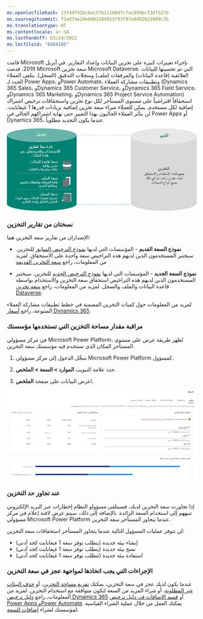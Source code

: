 ```yaml
---
ms.openlocfilehash: 13f49f91bc6ec57b21108dfc7ac899bcf2d7527b
ms.sourcegitcommit: f3a874e20e600228d925f93f97a0402023909c2b
ms.translationtype: HT
ms.contentlocale: ar-SA
ms.lasthandoff: 03/24/2022
ms.locfileid: "8484185"
---
```

قامت Microsoft بإجراء تغييرات كبيرة على تخزين البيانات وإعداد التقارير. في أبريل 2019، قدمت Microsoft سعة تخزين Microsoft Dataverse، التي تم تحسينها للبيانات العلائقية (قاعدة البيانات) والمرفقات (ملف) وسجلات التدقيق (السجل). يتلقى العملاء الجدد لـ Power Apps، وPower Automate، وتطبيقات مشاركة العملاء (Dynamics 365 Sales، وDynamics 365 Customer Service، وDynamics 365 Field Service، وDynamics 365 Marketing، وDynamics 365 Project Service Automation) استحقاقاً افتراضياً على مستوى المستأجر لكل نوع تخزين واستحقاقات ترخيص اشتراك إضافية لكل مستخدم. يمكن للعملاء شراء سعة تخزين إضافية بزيادات قدرها 1 غيغابايت. لن يتأثر العملاء الحاليون بهذا التغيير حتى نهاية اشتراكهم الحالي في Power Apps أو Dynamics 365، عندما يكون التجديد مطلوباً.

![لقطة شاشة لنماذج التخزين القديمة والجديدة.](../media/3-unit-storage-model-evolution.png)

### <a name="two-versions-of-storage-reporting"></a>نسختان من تقارير التخزين
الإصداران من تقارير سعة التخزين هما:

- **نموذج السعة القديم** - المؤسسات التي لديها [نموذج الترخيص السابق](/power-platform/admin/legacy-capacity-storage#licenses-for-the-legacy-storage-model) للتخزين. سيختبر المستخدمون الذين لديهم هذه التراخيص سعة واحدة على الاستحقاق. لمزيد من المعلومات، راجع [سعة التخزين القديمة](/power-platform/admin/legacy-capacity-storage)

- **نموذج السعة الجديد** - المؤسسات التي لديها [نموذج الترخيص الجديد](/power-platform/admin/capacity-storage#licenses-for-the-new-storage-model) للتخزين. سيختبر المستخدمون الذين لديهم هذه التراخيص استحقاق سعة التخزين والاستخدام بواسطة قاعدة البيانات والملف والسجل. لمزيد من المعلومات، راجع [سعة تخزين Dataverse](/power-platform/admin/capacity-storage).

لمزيد من المعلومات حول كميات التخزين المضمنة في خطط تطبيقات مشاركة العملاء المتنوعة، راجع [أسعار Dynamics 365](https://www.microsoft.com/dynamics365/pricing).

### <a name="monitor-the-amount-of-storage-your-organization-uses"></a>مراقبة مقدار مساحة التخزين التي تستخدمها مؤسستك

في مركز مسؤولي Microsoft Power Platform، تُظهر طريقة عرض على مستوى المستأجر المكان الذي تستخدم فيه مؤسستك سعة التخزين.

1. سجِّل الدخول إلى مركز مسؤولي Microsoft Power Platform كمسؤول.

2. حدد علامة التبويب **الموارد > السعة > الملخص**.

3. اعرض البيانات على صفحة **الملخص**.

![لقطة شاشة لعلامة تبويب الملخص في صفحة السعة، توضح استخدام سعة التخزين.](../media/3-unit-capacity-new-license-model.png)

### <a name="when-you-exceed-the-storage-limit"></a>عند تجاوز حد التخزين

إذا تجاوزت سعة التخزين لديك، فسيتلقى مسؤولو النظام إخطارات عبر البريد الإلكتروني تنبههم إلى استخدام السعة الزائدة. بالإضافة إلى ذلك، سيتم عرض لافتة إعلام في مركز مسؤولي Microsoft Power Platform عندما يتجاوز المستأجر سعة التخزين.

لن تتوفر عمليات المسؤول التالية عندما يتجاوز المستأجر استحقاقات سعة التخزين:

- إنشاء بيئة جديدة (يتطلب توفر سعة 1 غيغابايت كحد أدنى)
- نسخ بيئة جديدة (يتطلب توفر سعة 1 غيغابايت كحد أدنى)
- استعادة بيئة جديدة (تتطلب توفر سعة 1 غيغابايت كحد أدنى)

### <a name="actions-to-take-for-a-storage-capacity-deficit"></a>الإجراءات التي يجب اتخاذها لمواجهة عجز في سعة التخزين

عندما يكون لديك عجز في سعة التخزين، يمكنك [تفريغ مساحة التخزين](/power-platform/admin/free-storage-space)، أو [حذف البيئات غير المطلوبة](/power-platform/admin/delete-environment)، أو شراء المزيد من السعة لتكون متوافقة مع استخدام التخزين. لمزيد من المعلومات، راجع [دليل ترخيص Dynamics 365](https://go.microsoft.com/fwlink/p/?LinkId=866544) أو [قسم الإضافات في دليل ترخيص Power Apps وPower Automate](https://go.microsoft.com/fwlink/?linkid=2085130). يمكنك العمل من خلال عملية الشراء القياسية لمؤسستك لشراء [إضافات للسعة](/power-platform/admin/capacity-storage#actions-to-take-for-a-storage-capacity-deficit).

